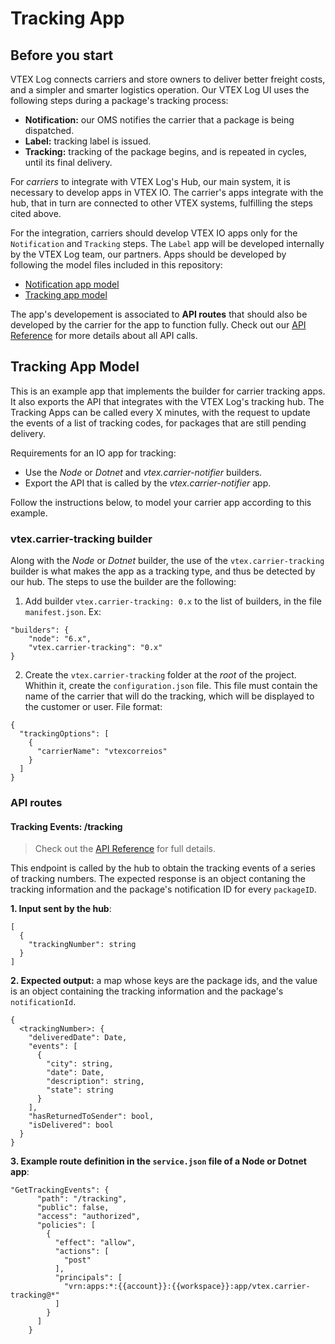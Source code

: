 # Tracking App

## Before you start

VTEX Log connects carriers and store owners to deliver better freight costs, and a simpler and smarter logistics operation. Our VTEX Log UI uses the following steps during a package's tracking process:
- **Notification:** our OMS notifies the carrier that a package is being dispatched.
- **Label:** tracking label is issued.
- **Tracking:** tracking of the package begins, and is repeated in cycles, until its final delivery.

For *carriers* to integrate with VTEX Log's Hub, our main system, it is necessary to develop apps in VTEX IO. The carrier's apps integrate with the hub, that in turn are connected to other VTEX systems, fulfilling the steps cited above.

For the integration, carriers should develop VTEX IO apps only for the `Notification` and `Tracking` steps. The `Label` app will be developed internally by the VTEX Log team, our partners. Apps should be developed by following the model files included in this repository:
- [Notification app model](https://github.com/vtex-apps/carrier-hubs-examples/tree/main/carrier-notifier-example)
- [Tracking app model](https://github.com/vtex-apps/carrier-hubs-examples/tree/main/carrier-tracking-example)

The app's developement is associated to **API routes** that should also be developed by the carrier for the app to function fully. Check out our [API Reference](https://developers.vtex.com/vtex-developer-docs/reference/vtex-log-tracking-app#vtex-log-tracking-events-with-app) for more details about all API calls.

## Tracking App Model

This is an example app that implements the builder for carrier tracking apps. It also exports the API that integrates with the VTEX Log's tracking hub. The Tracking Apps can be called every X minutes, with the request to update the events of a list of tracking codes, for packages that are still pending delivery.

Requirements for an IO app for tracking:
- Use the *Node* or *Dotnet* and *vtex.carrier-notifier* builders.
- Export the API that is called by the *vtex.carrier-notifier* app.

Follow the instructions below, to model your carrier app according to this example.

### vtex.carrier-tracking builder
Along with the *Node* or *Dotnet* builder, the use of the `vtex.carrier-tracking` builder is what makes the app as a tracking type, and thus be detected by our hub. The steps to use the builder are the following:

1. Add builder `vtex.carrier-tracking: 0.x` to the list of builders, in the file `manifest.json`. 
Ex:
```
"builders": {
    "node": "6.x",
    "vtex.carrier-tracking": "0.x"
}
```
2. Create the `vtex.carrier-tracking` folder at the *root* of the project.
 Whithin it, create the `configuration.json` file. 
 This file must contain the name of the carrier that will do the tracking, which will be displayed to the customer or user.  File format:
```
{
  "trackingOptions": [
    {
      "carrierName": "vtexcorreios"
    }
  ]
}
```

### API routes

#### Tracking Events: /tracking

> Check out the [API Reference](https://developers.vtex.com/vtex-developer-docs/reference/vtex-log-tracking-app#vtex-log-tracking-events-with-app) for full details.

This endpoint is called by the hub to  obtain the tracking events of a series of tracking numbers. The expected response is an object contaning the tracking information and the package's notification ID for every `packageID`.

**1. Input sent by the hub**:
```
[
  {
    "trackingNumber": string
  }
]
```
**2. Expected output:** a map whose keys are the package ids, and the value is an object containing the tracking information and the package's `notificationId`.
```
{
  <trackingNumber>: {
    "deliveredDate": Date,
    "events": [
      {
        "city": string,
        "date": Date,
        "description": string,
        "state": string
      }
    ],
    "hasReturnedToSender": bool,
    "isDelivered": bool
  }
}
```
**3. Example route definition in the `service.json` file of a Node or Dotnet app**:
```
"GetTrackingEvents": {
      "path": "/tracking",
      "public": false,
      "access": "authorized",
      "policies": [
        {
          "effect": "allow",
          "actions": [
            "post"
          ],
          "principals": [
            "vrn:apps:*:{{account}}:{{workspace}}:app/vtex.carrier-tracking@*"
          ]
        }
      ]
    }
```
